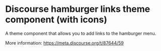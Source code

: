 # Discourse hamburger links theme component (with icons)

A theme component that allows you to add links to the hamburger menu.

More information: https://meta.discourse.org/t/87644/59
